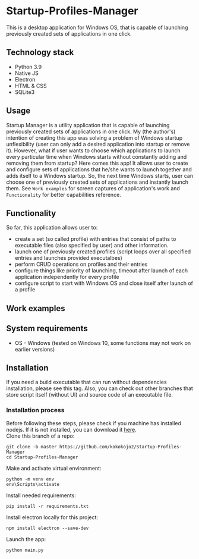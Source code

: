 # Startup-Profiles-Manager
This is a desktop application for Windows OS, that is capable of launching previously created sets of applications in one click.
## Technology stack
* Python 3.9
* Native JS
* Electron
* HTML & CSS
* SQLite3
## Usage
Startup Manager is a utility application that is capable of launching previously created sets of applications in one click. My (the author's) intention of creating this app was solving a problem of Windows startup unflexibility (user can only add a desired application into startup or remove it). However, what if user wants to choose which applications to launch every particular time when Windows starts without constantly adding and removing them from startup? Here comes this app! It allows user to create and configure sets of applications that he/she wants to launch together and adds itself to a Windows startup. So, the next time Windows starts, user can choose one of previously created sets of applications and instantly launch them. See `Work examples` for screen captures of application's work and `Functionality` for better capabilities reference.
## Functionality
So far, this application allows user to:
* create a set (so called profile) with entries that consist of paths to executable files (also specified by user) and other information.
* launch one of previously created profiles (script loops over all specified entries and launches provided executalbes)
* perform CRUD operations on profiles and their entries
* configure things like priority of launching, timeout after launch of each application independently for every profile
* configure script to start with Windows OS and close itself after launch of a profile
## Work examples
## System requirements
* OS - Windows (tested on Windows 10, some functions may not work on earlier versions)
## Installation
If you need a build executable that can run without dependencies installation, please see this tag. Also, you can check out other branches that store script itself (without UI) and source code of an executable file.
### Installation process
Before following these steps, please check if you machine has installed nodejs. If it is not installed, you can download it [here](https://nodejs.org/en/download/).  
Clone this branch of a repo:
```
git clone -b master https://github.com/kokokojo2/Startup-Profiles-Manager
cd Startup-Profiles-Manager
```
Make and activate virtual environment:
```
python -m venv env
env\Scripts\activate
```
Install needed requirements:
```
pip install -r requirements.txt
```
Install electron locally for this project:
```
npm install electron --save-dev
```
Launch the app:
```
python main.py
``` 
